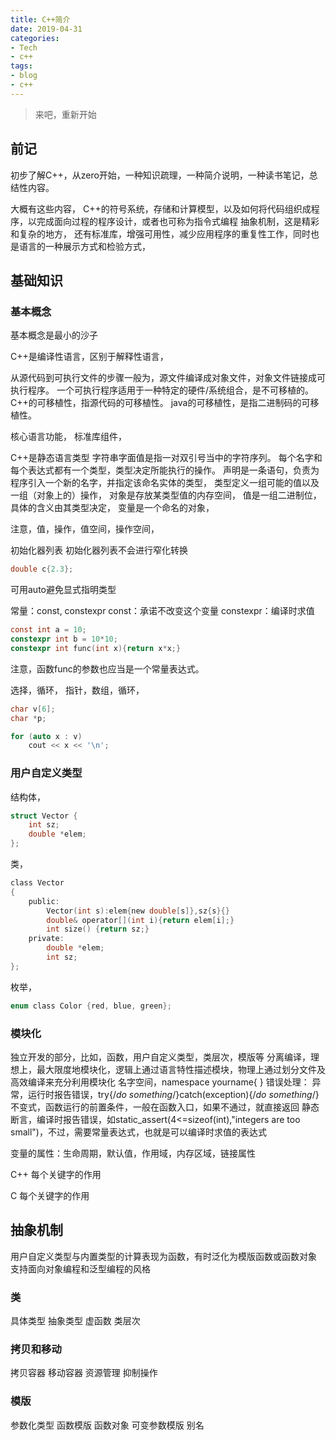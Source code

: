 ```yaml
---
title: C++简介
date: 2019-04-31
categories:
- Tech
- c++
tags:
- blog
- c++
---
```


> 来吧，重新开始


## 前记  
  
初步了解C++，从zero开始，一种知识疏理，一种简介说明，一种读书笔记，总结性内容。

大概有这些内容，
C++的符号系统，存储和计算模型，以及如何将代码组织成程序，以完成面向过程的程序设计，或者也可称为指令式编程
抽象机制，这是精彩和复杂的地方，
还有标准库，增强可用性，减少应用程序的重复性工作，同时也是语言的一种展示方式和检验方式，


## 基础知识

### 基本概念

基本概念是最小的沙子

C++是编译性语言，区别于解释性语言，

从源代码到可执行文件的步骤一般为，源文件编译成对象文件，对象文件链接成可执行程序。
一个可执行程序适用于一种特定的硬件/系统组合，是不可移植的。
C++的可移植性，指源代码的可移植性。
java的可移植性，是指二进制码的可移植性。

核心语言功能，
标准库组件，

C++是静态语言类型
字符串字面值是指一对双引号当中的字符序列。
每个名字和每个表达式都有一个类型，类型决定所能执行的操作。
声明是一条语句，负责为程序引入一个新的名字，并指定该命名实体的类型，
类型定义一组可能的值以及一组（对象上的）操作，
对象是存放某类型值的内存空间，
值是一组二进制位，具体的含义由其类型决定，
变量是一个命名的对象，

注意，值，操作，值空间，操作空间，

初始化器列表
初始化器列表不会进行窄化转换
```c
double c{2.3};
```

可用auto避免显式指明类型

常量：const, constexpr
const：承诺不改变这个变量
constexpr：编译时求值
```c
const int a = 10;
constexpr int b = 10*10;
constexpr int func(int x){return x*x;}

```
注意，函数func的参数也应当是一个常量表达式。

选择，循环，
指针，数组，循环，
```c
char v[6];
char *p;

for (auto x : v)
	cout << x << '\n';

```

### 用户自定义类型

结构体，
```c
struct Vector {
	int sz;
	double *elem;
};
```

类，
```c
class Vector
{
	public:
		Vector(int s):elem{new double[s]},sz{s}{}
		double& operator[](int i){return elem[i];}
		int size() {return sz;}
	private:
		double *elem;
		int sz;
};
```
枚举，
```c
enum class Color {red, blue, green};
```

### 模块化

独立开发的部分，比如，函数，用户自定义类型，类层次，模版等
分离编译，理想上，最大限度地模块化，逻辑上通过语言特性描述模块，物理上通过划分文件及高效编译来充分利用模块化
名字空间，namespace yourname{ }
错误处理：
异常，运行时报告错误，try{/*do something*/}catch(exception){/*do something*/}
不变式，函数运行的前置条件，一般在函数入口，如果不通过，就直接返回
静态断言，编译时报告错误，如static_assert(4<=sizeof(int),"integers are too small")，不过，需要常量表达式，也就是可以编译时求值的表达式


变量的属性：生命周期，默认值，作用域，内存区域，链接属性

C++ 每个关键字的作用

C 每个关键字的作用

## 抽象机制

用户自定义类型与内置类型的计算表现为函数，有时泛化为模版函数或函数对象
支持面向对象编程和泛型编程的风格

### 类

具体类型
抽象类型
虚函数
类层次

### 拷贝和移动

拷贝容器
移动容器
资源管理
抑制操作

### 模版

参数化类型
函数模版
函数对象
可变参数模版
别名


